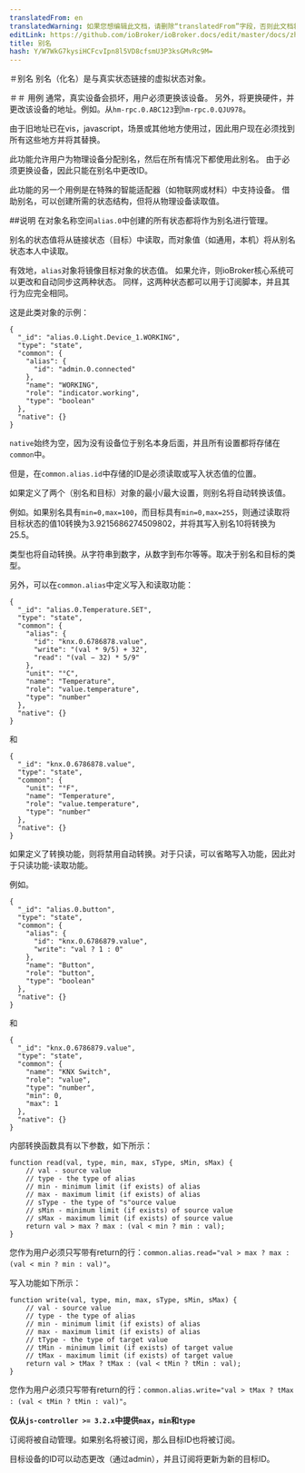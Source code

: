 ```yaml
---
translatedFrom: en
translatedWarning: 如果您想编辑此文档，请删除“translatedFrom”字段，否则此文档将再次自动翻译
editLink: https://github.com/ioBroker/ioBroker.docs/edit/master/docs/zh-cn/dev/aliases.md
title: 别名
hash: Y/W7WkG7kysiHCFcvIpn8l5VD8cfsmU3P3ksGMvRc9M=
---
```

＃别名
别名（化名）是与真实状态链接的虚拟状态对象。

＃＃ 用例
通常，真实设备会损坏，用户必须更换该设备。
另外，将更换硬件，并更改该设备的地址。例如。从`hm-rpc.0.ABC123`到`hm-rpc.0.QJU978`。

由于旧地址已在vis，javascript，场景或其他地方使用过，因此用户现在必须找到所有这些地方并将其替换。

此功能允许用户为物理设备分配别名，然后在所有情况下都使用此别名。
由于必须更换设备，因此只能在别名中更改ID。

此功能的另一个用例是在特殊的智能适配器（如物联网或材料）中支持设备。
借助别名，可以创建所需的状态结构，但将从物理设备读取值。

##说明
在对象名称空间`alias.0`中创建的所有状态都将作为别名进行管理。

别名的状态值将从链接状态（目标）中读取，而对象值（如通用，本机）将从别名状态本人中读取。

有效地，`alias`对象将镜像目标对象的状态值。
如果允许，则ioBroker核心系统可以更改和自动同步这两种状态。
同样，这两种状态都可以用于订阅脚本，并且其行为应完全相同。

这是此类对象的示例：

```
{
  "_id": "alias.0.Light.Device_1.WORKING",
  "type": "state",
  "common": {
    "alias": {
      "id": "admin.0.connected"
    },
    "name": "WORKING",
    "role": "indicator.working",
    "type": "boolean"
  },
  "native": {}
}
```

`native`始终为空，因为没有设备位于别名本身后面，并且所有设置都将存储在`common`中。

但是，在`common.alias.id`中存储的ID是必须读取或写入状态值的位置。

如果定义了两个（别名和目标）对象的最小/最大设置，则别名将自动转换该值。

例如。如果别名具有`min=0,max=100`，而目标具有`min=0,max=255`，则通过读取将目标状态的值10转换为3.9215686274509802，并将其写入别名10将转换为25.5。

类型也将自动转换。从字符串到数字，从数字到布尔等等。取决于别名和目标的类型。

另外，可以在`common.alias`中定义写入和读取功能：

```
{
  "_id": "alias.0.Temperature.SET",
  "type": "state",
  "common": {
    "alias": {
      "id": "knx.0.6786878.value",
      "write": "(val * 9/5) + 32",
      "read": "(val − 32) * 5/9"
    },
    "unit": "°C",
    "name": "Temperature",
    "role": "value.temperature",
    "type": "number"
  },
  "native": {}
}
```

和

```
{
  "_id": "knx.0.6786878.value",
  "type": "state",
  "common": {
    "unit": "°F",
    "name": "Temperature",
    "role": "value.temperature",
    "type": "number"
  },
  "native": {}
}
```

如果定义了转换功能，则将禁用自动转换。对于只读，可以省略写入功能，因此对于只读功能-读取功能。

例如。

```
{
  "_id": "alias.0.button",
  "type": "state",
  "common": {
    "alias": {
      "id": "knx.0.6786879.value",
      "write": "val ? 1 : 0"
    },
    "name": "Button",
    "role": "button",
    "type": "boolean"
  },
  "native": {}
}
```

和

```
{
  "_id": "knx.0.6786879.value",
  "type": "state",
  "common": {
    "name": "KNX Switch",
    "role": "value",
    "type": "number",
    "min": 0,
    "max": 1
  },
  "native": {}
}
```

内部转换函数具有以下参数，如下所示：

```
function read(val, type, min, max, sType, sMin, sMax) {
    // val - source value
    // type - the type of alias
    // min - minimum limit (if exists) of alias
    // max - maximum limit (if exists) of alias
    // sType - the type of "s"ource value
    // sMin - minimum limit (if exists) of source value
    // sMax - maximum limit (if exists) of source value
    return val > max ? max : (val < min ? min : val);
}
```

您作为用户必须只写带有return的行：`common.alias.read="val > max ? max : (val < min ? min : val)"`。

写入功能如下所示：

```
function write(val, type, min, max, sType, sMin, sMax) {
    // val - source value
    // type - the type of alias
    // min - minimum limit (if exists) of alias
    // max - maximum limit (if exists) of alias
    // tType - the type of target value
    // tMin - minimum limit (if exists) of target value
    // tMax - maximum limit (if exists) of target value
    return val > tMax ? tMax : (val < tMin ? tMin : val);
}
```

您作为用户必须只写带有return的行：`common.alias.write="val > tMax ? tMax : (val < tMin ? tMin : val)"`。

**仅从`js-controller >= 3.2.x`中提供`max`，`min`和`type`**

订阅将被自动管理。如果别名将被订阅，那么目标ID也将被订阅。

目标设备的ID可以动态更改（通过admin），并且订阅将更新为新的目标ID。